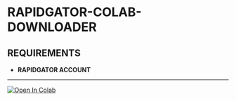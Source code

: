 # RAPIDGATOR-COLAB-DOWNLOADER
## REQUIREMENTS
- **RAPIDGATOR ACCOUNT**
---
<a href="https://colab.research.google.com/github/javsubs91/RAPIDGATOR-COLAB-DOWNLOADER/blob/main/rapidgator_for_colab.ipynb" target="_parent"><img src="https://colab.research.google.com/assets/colab-badge.svg" alt="Open In Colab"/>
